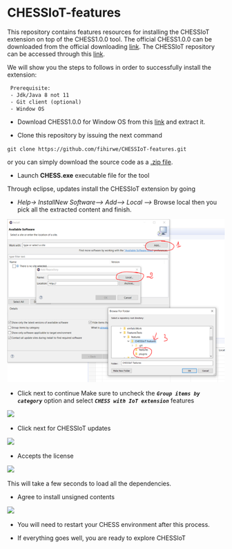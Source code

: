 # CHESSIoT-features

This repository contains features resources for installing the CHESSIoT extension on top of the CHESS1.0.0 tool. The official CHESS1.0.0 can be downloaded from the official downloading [link](https://www.eclipse.org/chess/download.html). The CHESSIoT repository can be accessed through this [link](https://github.com/feliIhirwe/CHESSIoT_Dev).

We will show you the steps to follows in order to successfully install the extension:

     Prerequisite: 
     - Jdk/Java 8 not 11
     - Git client (optional)
     - Window OS

- Download CHESS1.0.0 for Window OS from this [link](https://download.eclipse.org/chess/core/releases/1.0.0/CHESS-1.0.0-win32.win32.x86_64.zip) and extract it.

- Clone this repository by issuing the next command
   
``git clone https://github.com/fihirwe/CHESSIoT-features.git``
 
 or you can simply download the source code as a [.zip file](https://github.com/fihirwe/CHESSIoT-features/archive/refs/heads/master.zip).
 
- Launch **CHESS.exe** executable file for the tool

Through eclipse, updates install the CHESSIoT extension by going 
 -  _Help-> InstallNew Software--> Add--> Local -->_ Browse local then you pick all the extracted content and finish.  

![](https://github.com/feliIhirwe/Readme-resources/blob/main/Install%20CHESSIoT/browse.PNG)

- Click next to continue
Make sure to uncheck the **_`` Group items by category ``_** option and select **_``CHESS with IoT extension``_** features

![](https://github.com/fihirwe/Readme-resources/blob/main/Install%20CHESSIoT/Select%20CHESSIoT.PNG)

- Click next for CHESSIoT updates

![](https://github.com/fihirwe/Readme-resources/blob/main/Install%20CHESSIoT/update.PNG)

- Accepts the license 

![](https://github.com/fihirwe/Readme-resources/blob/main/Install%20CHESSIoT/accept.PNG)

This will take a few seconds to load all the dependencies.
- Agree to install unsigned contents
 
![](https://github.com/fihirwe/Readme-resources/blob/main/Install%20CHESSIoT/last.PNG)

- You will need to restart your CHESS environment after this process.

- If everything goes well, you are ready to explore CHESSIoT
